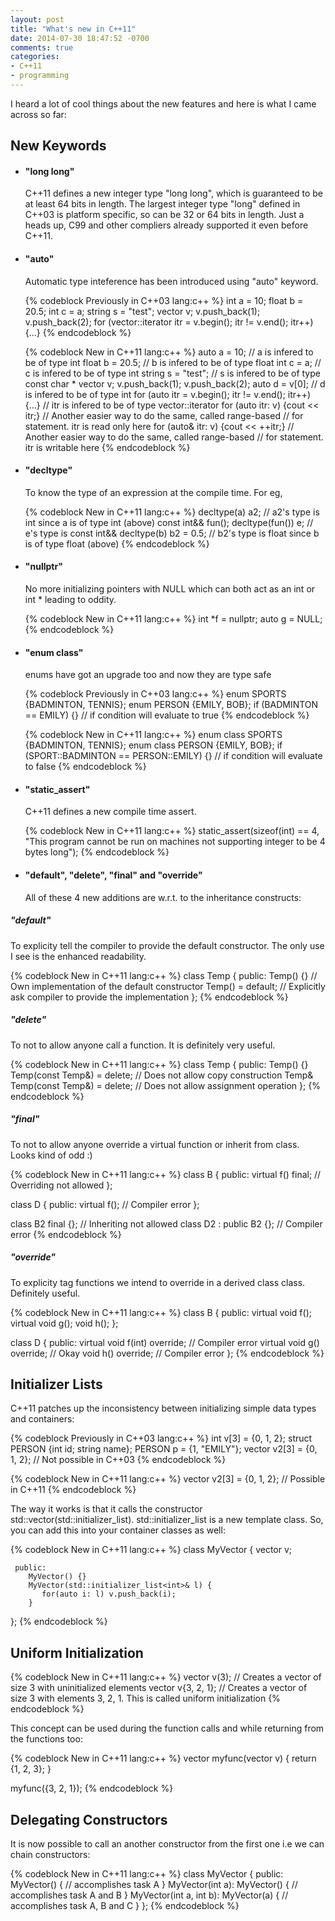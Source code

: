 ```yaml
---
layout: post
title: "What's new in C++11"
date: 2014-07-30 18:47:52 -0700
comments: true
categories: 
- C++11
- programming
---
```


I heard a lot of cool things about the new features and here is what I came across so far:

## New Keywords

* #### "long long"

   C++11 defines a new integer type "long long", which is guaranteed to be at least 64 bits in length. The largest integer type "long" defined in C++03 is platform specific, so can be 32 or 64 bits in length. Just a heads up, C99 and other compliers already supported it even before C++11.

* #### "auto"

  Automatic type inteference has been introduced using "auto" keyword.

  {% codeblock Previously in C++03 lang:c++ %}
  int a = 10;
  float b = 20.5;
  int c = a;
  string s = "test";
  vector<int> v;
  v.push_back(1);
  v.push_back(2);
  for (vector<int>::iterator itr = v.begin(); itr != v.end(); itr++) {...}
  {% endcodeblock %}

  {% codeblock New in C++11 lang:c++ %}
  auto a = 10;                 // a is infered to be of type int
  float b = 20.5;              // b is infered to be of type float
  int c = a;                   // c is infered to be of type int
  string s = "test";           // s is infered to be of type const char *
  vector<int> v;
  v.push_back(1);
  v.push_back(2);
  auto d = v[0];               // d is infered to be of type int
  for (auto itr = v.begin(); itr != v.end(); itr++) {...}	// itr is infered to be of type vector<int>::iterator
  for (auto itr: v) {cout << itr;}                              // Another easier way to do the same, called range-based 
                                                                // for statement. itr is read only here
  for (auto& itr: v) {cout << ++itr;}                           // Another easier way to do the same, called range-based 
                                                                // for statement. itr is writable here
  {% endcodeblock %}

* #### "decltype"

  To know the type of an expression at the compile time. For eg,

  {% codeblock New in C++11 lang:c++ %}
  decltype(a) a2;              // a2's type is int since a is of type int (above)
  const int&& fun();
  decltype(fun()) e;           // e's type is const int&&
  decltype(b) b2 = 0.5;        // b2's type is float since b is of type float (above)
  {% endcodeblock %}

* #### "nullptr"

  No more initializing pointers with NULL which can both act as an int or int * leading to oddity.

  {% codeblock New in C++11 lang:c++ %}
  int *f = nullptr;
  auto g = NULL;
  {% endcodeblock %}

* #### "enum class"

  enums have got an upgrade too and now they are type safe

  {% codeblock Previously in C++03 lang:c++ %}
  enum SPORTS {BADMINTON, TENNIS};
  enum PERSON {EMILY, BOB};
  if (BADMINTON == EMILY) {}   // if condition will evaluate to true
  {% endcodeblock %}

  {% codeblock New in C++11 lang:c++ %}
  enum class SPORTS {BADMINTON, TENNIS};
  enum class PERSON {EMILY, BOB};
  if (SPORT::BADMINTON == PERSON::EMILY) {}   // if condition will evaluate to false
  {% endcodeblock %}

* #### "static_assert"

  C++11 defines a new compile time assert.

  {% codeblock New in C++11 lang:c++ %}
  static_assert(sizeof(int) == 4, "This program cannot be run on machines not supporting integer to be 4 bytes long");
  {% endcodeblock %}

* #### "default", "delete", "final" and "override"

  All of these 4 new additions are w.r.t. to the inheritance constructs:

##### "default"

  To explicity tell the compiler to provide the default constructor. The only use I see is the enhanced readability.

  {% codeblock New in C++11 lang:c++ %}
  class Temp {
     public:
        Temp() {}            // Own implementation of the default constructor
        Temp() = default;    // Explicitly ask compiler to provide the implementation
  };
  {% endcodeblock %}

##### "delete"

  To not to allow anyone call a function. It is definitely very useful.

  {% codeblock New in C++11 lang:c++ %}
  class Temp {
     public:
        Temp() {}
        Temp(const Temp&) = delete;          // Does not allow copy construction
        Temp& Temp(const Temp&) = delete;    // Does not allow assignment operation
  };
  {% endcodeblock %}

##### "final"

  To not to allow anyone override a virtual function or inherit from class. Looks kind of odd :)

  {% codeblock New in C++11 lang:c++ %}
  class B {
     public:
        virtual f() final;     // Overriding not allowed
  };

  class D {
     public:
        virtual f();           // Compiler error
  };

  class B2 final {};           // Inheriting not allowed
  class D2 : public B2 {};     // Compiler error
  {% endcodeblock %}

##### "override"

  To explicity tag functions we intend to override in a derived class class. Definitely useful.

  {% codeblock New in C++11 lang:c++ %}
  class B {
     public:
        virtual void f();
        virtual void g();
        void h();
  };

  class D {
     public:
        virtual void f(int) override;    // Compiler error
        virtual void g() override;       // Okay
        void h() override;               // Compiler error
  };
  {% endcodeblock %}

## Initializer Lists

  C++11 patches up the inconsistency between initializing simple data types and containers:

  {% codeblock Previously in C++03 lang:c++ %}
  int v[3] = {0, 1, 2};
  struct PERSON {int id; string name};
  PERSON p = {1, "EMILY"};
  vector<int> v2[3] = {0, 1, 2};          // Not possible in C++03
  {% endcodeblock %}

  {% codeblock New in C++11 lang:c++ %}
  vector<int> v2[3] = {0, 1, 2};          // Possible in C++11
  {% endcodeblock %}

  The way it works is that it calls the constructor std::vector<int>(std::initializer_list<int>). std::initializer_list is a new template class. So, you can add this into your container classes as well:

  {% codeblock New in C++11 lang:c++ %}
  class MyVector {
     vector<int> v;

     public:
        MyVector() {}
        MyVector(std::initializer_list<int>& l) {
           for(auto i: l) v.push_back(i);
        }
  };
  {% endcodeblock %}

## Uniform Initialization

  {% codeblock New in C++11 lang:c++ %}
  vector<int> v(3);         // Creates a vector of size 3 with uninitialized elements
  vector<int> v{3, 2, 1};   // Creates a vector of size 3 with elements 3, 2, 1. This is called uniform initialization
  {% endcodeblock %}

  This concept can be used during the function calls and while returning from the functions too:

  {% codeblock New in C++11 lang:c++ %}
  vector<int> myfunc(vector<int> v) {
     return {1, 2, 3};
  }

  myfunc({3, 2, 1});
  {% endcodeblock %}

## Delegating Constructors

  It is now possible to call an another constructor from the first one i.e we can chain constructors:

  {% codeblock New in C++11 lang:c++ %}
  class MyVector {
     public:
        MyVector() {
           // accomplishes task A
        }
        MyVector(int a): MyVector() {
           // accomplishes task A and B
        }
        MyVector(int a, int b): MyVector(a) {
           // accomplishes task A, B and C
        }
  };
  {% endcodeblock %}

